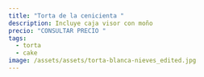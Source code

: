 ```yaml
---
title: "Torta de la cenicienta "
description: Incluye caja visor con moño
precio: "CONSULTAR PRECIO "
tags:
  - torta
  - cake
image: /assets/assets/torta-blanca-nieves_edited.jpg
---
```

